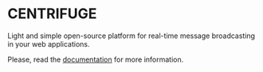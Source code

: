 CENTRIFUGE
==========

Light and simple open-source platform for real-time message broadcasting in your web applications.

Please, read the [documentation](https://centrifuge.readthedocs.org/en/latest/) for more information.

